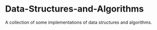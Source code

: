 # Data-Structures-and-Algorithms
A collection of some implementations of data structures and algorithms.
